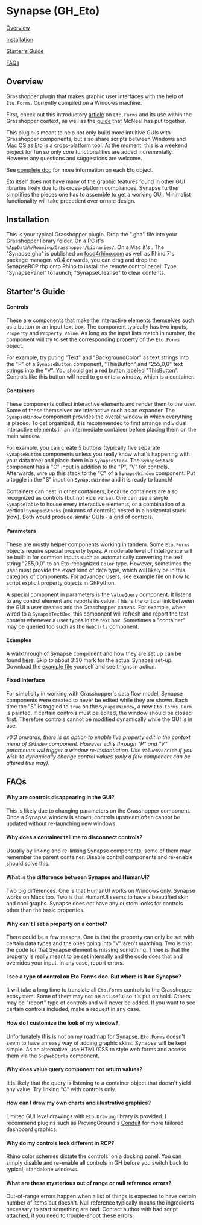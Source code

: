 # Synapse (GH_Eto)
[Overview](#overview)

[Installation](#installation)

[Starter's Guide](#starters-guide)

[FAQs](#faqs)


## Overview
Grasshopper plugin that makes graphic user interfaces with the help of `Eto.Forms`. Currently compiled on a Windows machine.

First, check out this introductory [article](https://willwang6.wixsite.com/precision/post/2019/01/01/how-to-use-etoforms-in-rhinograsshopper-part-1) on `Eto.Forms` and its use within the Grasshopper context, as well as the [guide](https://developer.rhino3d.com/guides/rhinopython/eto-forms-python/) that McNeel has put together.

This plugin is meant to help not only build more intuitive GUIs with Grasshopper components, but also share scripts between Windows and Mac OS as Eto is a cross-platform tool. At the moment, this is a weekend project for fun so only core functionalities are added incrementally. However any questions and suggestions are welcome.

See [complete doc](http://pages.picoe.ca/docs/api/html/R_Project_EtoForms.htm) for more information on each Eto object. 

Eto itself does not have many of the graphic features found in other GUI libraries likely due to its cross-platform compliances. Synapse further simplifies the pieces one has to assemble to get a working GUI. Minimalist functionality will take precedent over ornate design. 
## Installation
This is your typical Grasshopper plugin. Drop the ".gha" file into your Grasshopper library folder. On a PC it's `%AppData%/Roaming/Grasshopper/Libraries/`. On a Mac it's <missing path>. The "Synapse.gha" is published on [food4rhino.com](https://www.food4rhino.com/app/synapse) as well as Rhino 7's package manager. v0.4 onwards, you can drag and drop the SynapseRCP.rhp onto Rhino to install the remote control panel. Type "SynapsePanel" to launch; "SynapseCleanse" to clear contents. 
## Starter's Guide
#### Controls
These are components that make the interactive elements themselves such as a button or an input text box. The component typically has two inputs, `Property` and `Property Value`. As long as the input lists match in number, the component will try to set the corresponding property of the `Eto.Forms` object.

For example, try puting "Text" and "BackgroundColor" as text strings into the "P" of a `SynapseButton` component, "ThisButton" and "255,0,0" text strings into the "V". You should get a red button labeled "ThisButton". Controls like this button will need to go onto a window, which is a container.
#### Containers
These components collect interactive elements and render them to the user. Some of these themselves are interactive such as an expander. The `SynapseWindow` component provides the overall window in which everything is placed. To get organized, it is recommended to first arrange individual interactive elements in an intermediate container before placing them on the main window.

For example, you can create 5 buttons (typically five separate `SynapseButton` components unless you really know what's happening with your data tree) and place them in a `SynapseStack`. The `SynapseStack` component has a "C" input in addition to the "P", "V" for controls. Afterwards, wire up this stack to the "C" of a `SynapseWindow` component. Put a toggle in the "S" input on `SynapseWindow` and it is ready to launch!

Containers can nest in other containers, because containers are also recognized as controls (but not vice versa). One can use a single `SynapseTable` to house every interactive elements, or a combination of a vertical `SynapseStacks` (columns of controls) nested in a horizontal stack (row). Both would produce similar GUIs - a grid of controls.  
#### Parameters
These are mostly helper components working in tandem. Some `Eto.Forms` objects require special property types. A moderate level of intelligence will be built in for common inputs such as automatically converting the text string "255,0,0" to an Eto-recognized `Color` type. However, sometimes the user must provide the exact kind of data type, which will likely be in this category of components. For advanced users, see example file on how to script explicit property objects in GhPython. 

A special component in parameters is the `ValueQuery` component. It listens to any control element and reports its value. This is the critical link between the GUI a user creates and the Grasshopper canvas. For example, when wired to a `SynapseTextBox`, this component will refresh and report the text content whenever a user types in the text box. Sometimes a "container" may be queried too such as the `WebCtrls` component.
#### Examples
A walkthrough of Synapse component and how they are set up can be found [here](https://www.youtube.com/embed/tbC_d84EmuU). Skip to about 3:30 mark for the actual Synapse set-up. Download the [example file](https://github.com/visualizor/GH_Eto/raw/master/SynapseExample.gh) yourself and see thigns in action.
#### Fixed Interface
For simplicity in working with Grasshopper's data flow model, Synapse components were created to never be edited while they are shown. Each time the "S" is toggled to `true` on the `SynapseWindow`, a new `Eto.Forms.Form` is painted. If certain controls must be edited, the window should be closed first. Therefore controls cannot be modified dynamically while the GUI is in use.

*v0.3 onwards, there is an option to enable live property edit in the context menu of `SWindow` component. However edits through "P" and "V" parameters will trigger a window re-instantiation. Use `ValueOverride` if you wish to dynamically change control values (only a few component can be altered this way).*
## FAQs
#### Why are controls disappearing in the GUI?
This is likely due to changing parameters on the Grasshopper component. Once a Synapse window is shown, controls upstream often cannot be updated without re-launching new windows.
#### Why does a container tell me to disconnect controls?
Usually by linking and re-linking Synapse components, some of them may remember the parent container. Disable control components and re-enable should solve this.
#### What is the difference between Synapse and HumanUI?
Two big differences. One is that HumanUI works on Windows only. Synapse works on Macs too. Two is that HumanUI seems to have a beautified skin and cool graphs. Synapse does not have any custom looks for controls other than the basic properties.
#### Why can't I set a property on a control?
There could be a few reasons. One is that the property can only be set with certain data types and the ones going into "V" aren't matching. Two is that the code for that Synapse element is missing something. Three is that the property is really meant to be set internally and the code does that and overrides your input. In any case, report errors. 
#### I see a type of control on Eto.Forms doc. But where is it on Synapse?
It will take a long time to translate all `Eto.Forms` controls to the Grasshopper ecosystem. Some of them may not be as useful so it's put on hold. Others may be "report" type of controls and will never be added. If you want to see certain controls included, make a request in any case.
#### How do I customize the look of my window?
Unfortunately this is not on my roadmap for Synapse. `Eto.Forms` doesn't seem to have an easy way of adding graphic skins. Synapse will be kept simple. As an alternative, use HTML/CSS to style web forms and access them via the `SnpWebCtrls` component.
#### Why does value query component not return values?
It is likely that the query is listening to a container object that doesn't yield any value. Try linking "C" with controls only.
#### How can I draw my own charts and illustrative graphics?
Limited GUI level drawings with `Eto.Drawing` library is provided. I recommend plugins such as ProvingGround's [Conduit](https://provingground.io/tools/conduit-for-grasshopper/) for more tailored dashboard graphics.
#### Why do my controls look different in RCP?
  Rhino color schemes dictate the controls' on a docking panel. You can simply disable and re-enable all controls in GH before you switch back to typical, standalone windows.
#### What are these mysterious out of range or null reference errors?
  Out-of-range errors happen when a list of things is expected to have certain number of items but doesn't. Null reference typically means the ingredients necessary to start something are bad. Contact author with bad script attached, if you need to trouble-shoot these errors.
